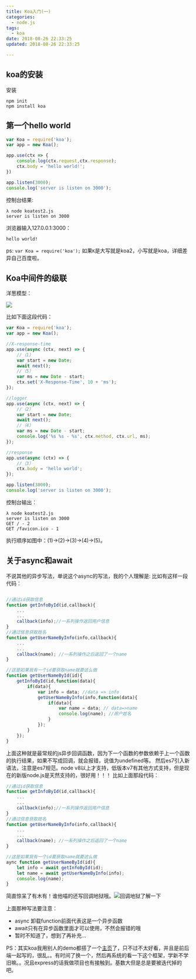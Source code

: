 ```yaml
---
title: Koa入门(一)
categories:
  - node.js
tags:
  - koa
date: 2018-08-26 22:33:25
updated: 2018-08-26 22:33:25

---
```

## koa的安装
安装
```
npm init 
npm install koa 
```
## 第一个hello world
```js
var Koa = require('koa');
var app = new Koa();

app.use(ctx => {
    console.log(ctx.request,ctx.response);
    ctx.body = 'hello world!';
})

app.listen(3000);
console.log('server is listen on 3000');

```
控制台结果:
```
λ node koatest2.js
server is listen on 3000
```
浏览器输入127.0.0.1:3000：
```
hello world!
```
ps: `var Koa = require('koa');` 如果`K`是大写就是koa2，小写就是koa，详细差异自己百度啦。

## Koa中间件的级联
洋葱模型：
<!--more-->
![](https://image.seeln.com/images/yangcongmoxing.png)

比如下面这段代码：
```js
var Koa = require('koa');
var app = new Koa();

//X-response-time 
app.use(async (ctx, next) => {
	//（1）
    var start = new Date;
    await next();
    //（5）
    var ms = new Date - start;
    ctx.set('X-Response-Time', 10 + 'ms');
});

//logger 
app.use(async (ctx, next) => {
	//（2）
    var start = new Date;
    await next();
    //（4）
    var ms = new Date - start;
    console.log('%s %s - %s', ctx.method, ctx.url, ms);
});

//response
app.use(async (ctx) => {
	//（3）
    ctx.body = 'hello world';
});

app.listen(3000);
console.log('server is listen on 3000');

```
控制台输出：
```
λ node koatest2.js
server is listen on 3000
GET / - 2
GET /favicon.ico - 1
```
执行顺序如图中：(1)->(2)->(3)->(4)->(5)。

## 关于async和await
不说其他的异步写法，单说这个async的写法，我的个人理解是:
比如有这样一段代码：
```js

//通过id获取信息
function getInfoById(id,callback){
	...
	...
	callback(info);//一系列操作返回用户信息
}
//通过信息获取姓名
function getUserNameByInfo(info,callback){
	...
	...
	callback(name); //一系列操作之后返回了一个name
}

//这是如果我有一个id要获取name就要这么做
function getUserNameById(id){
	getInfoById(id,function(data){
		if(data){ 
			var info = data; //data => info
			getUserNameByInfo(info,function(data){
				if(data){
					var name = data; // data=>name
					console.log(name); //用户姓名
				}
			});
		}
	});
}

```
上面这种就是最常规的js异步回调函数，因为下一个函数的参数依赖于上一个函数的执行结果，如果不写成回调，就会报错，说值为undefined等。
然后es7引入新语法，注意是es7规范。node v8以上才支持，低版本v7有其他方式支持，但是现在的新版node.js是天然支持的，很好用！！！
比如上面那段代码：
```js
//通过id获取信息
function getInfoById(id,callback){
	...
	...
	callback(info);//一系列操作返回用户信息
}
//通过信息获取姓名
function getUserNameByInfo(info,callback){
	...
	...
	callback(name); //一系列操作之后返回了一个name
}

//这是如果我有一个id要获取name就要这么做
aync function getUserNameById(id){ 
	let info = await getInfoById(id);
	let name = await getUserNameByInfo(info);
	console.log(name);
}
```
简直惊呆了有木有！谁他喵的还写回调地狱哦。![回调地狱了解一下](https://image.seeln.com/images/huidiaodiyu.jpg)

上面那种写法要注意：
- async 卸载function前面代表这是一个异步函数
- await只有在异步函数里面才可以使用，不然会报错的哦
- 暂时不知道了，想到了再补充...


PS：其实koa我用别人的demo都搭了一个[主页](http://www.ruomu.cc)了，只不过不太好看，并且是前后端一起写的，很乱。。有时间了换一个，然后再系统的看一下这个框架，学新不学旧嘛。。况且express的话我做项目也有接触到。基数大但是总是要被迭代掉的吧。

